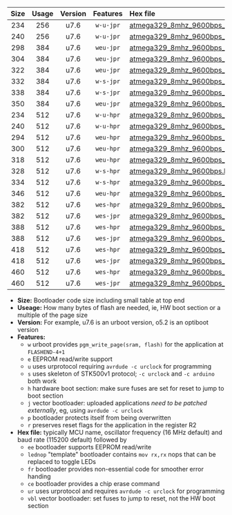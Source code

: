 |Size|Usage|Version|Features|Hex file|
|:-:|:-:|:-:|:-:|:--|
|234|256|u7.6|`w-u-jpr`|[atmega329_8mhz_9600bps_ur_vbl.hex](https://raw.githubusercontent.com/stefanrueger/urboot/main//atmega329_8mhz_9600bps_ur_vbl.hex)|
|240|256|u7.6|`w-u-jpr`|[atmega329_8mhz_9600bps_lednop_ur_vbl.hex](https://raw.githubusercontent.com/stefanrueger/urboot/main//atmega329_8mhz_9600bps_lednop_ur_vbl.hex)|
|298|384|u7.6|`weu-jpr`|[atmega329_8mhz_9600bps_ee_ur_vbl.hex](https://raw.githubusercontent.com/stefanrueger/urboot/main//atmega329_8mhz_9600bps_ee_ur_vbl.hex)|
|304|384|u7.6|`weu-jpr`|[atmega329_8mhz_9600bps_ee_lednop_ur_vbl.hex](https://raw.githubusercontent.com/stefanrueger/urboot/main//atmega329_8mhz_9600bps_ee_lednop_ur_vbl.hex)|
|322|384|u7.6|`weu-jpr`|[atmega329_8mhz_9600bps_ee_lednop_fr_ur_vbl.hex](https://raw.githubusercontent.com/stefanrueger/urboot/main//atmega329_8mhz_9600bps_ee_lednop_fr_ur_vbl.hex)|
|332|384|u7.6|`w-s-jpr`|[atmega329_8mhz_9600bps_vbl.hex](https://raw.githubusercontent.com/stefanrueger/urboot/main//atmega329_8mhz_9600bps_vbl.hex)|
|338|384|u7.6|`w-s-jpr`|[atmega329_8mhz_9600bps_lednop_vbl.hex](https://raw.githubusercontent.com/stefanrueger/urboot/main//atmega329_8mhz_9600bps_lednop_vbl.hex)|
|350|384|u7.6|`weu-jpr`|[atmega329_8mhz_9600bps_ee_lednop_fr_ce_ur_vbl.hex](https://raw.githubusercontent.com/stefanrueger/urboot/main//atmega329_8mhz_9600bps_ee_lednop_fr_ce_ur_vbl.hex)|
|234|512|u7.6|`w-u-hpr`|[atmega329_8mhz_9600bps_ur.hex](https://raw.githubusercontent.com/stefanrueger/urboot/main//atmega329_8mhz_9600bps_ur.hex)|
|240|512|u7.6|`w-u-hpr`|[atmega329_8mhz_9600bps_lednop_ur.hex](https://raw.githubusercontent.com/stefanrueger/urboot/main//atmega329_8mhz_9600bps_lednop_ur.hex)|
|294|512|u7.6|`weu-hpr`|[atmega329_8mhz_9600bps_ee_ur.hex](https://raw.githubusercontent.com/stefanrueger/urboot/main//atmega329_8mhz_9600bps_ee_ur.hex)|
|300|512|u7.6|`weu-hpr`|[atmega329_8mhz_9600bps_ee_lednop_ur.hex](https://raw.githubusercontent.com/stefanrueger/urboot/main//atmega329_8mhz_9600bps_ee_lednop_ur.hex)|
|318|512|u7.6|`weu-hpr`|[atmega329_8mhz_9600bps_ee_lednop_fr_ur.hex](https://raw.githubusercontent.com/stefanrueger/urboot/main//atmega329_8mhz_9600bps_ee_lednop_fr_ur.hex)|
|328|512|u7.6|`w-s-hpr`|[atmega329_8mhz_9600bps.hex](https://raw.githubusercontent.com/stefanrueger/urboot/main//atmega329_8mhz_9600bps.hex)|
|334|512|u7.6|`w-s-hpr`|[atmega329_8mhz_9600bps_lednop.hex](https://raw.githubusercontent.com/stefanrueger/urboot/main//atmega329_8mhz_9600bps_lednop.hex)|
|346|512|u7.6|`weu-hpr`|[atmega329_8mhz_9600bps_ee_lednop_fr_ce_ur.hex](https://raw.githubusercontent.com/stefanrueger/urboot/main//atmega329_8mhz_9600bps_ee_lednop_fr_ce_ur.hex)|
|382|512|u7.6|`wes-hpr`|[atmega329_8mhz_9600bps_ee.hex](https://raw.githubusercontent.com/stefanrueger/urboot/main//atmega329_8mhz_9600bps_ee.hex)|
|382|512|u7.6|`wes-jpr`|[atmega329_8mhz_9600bps_ee_vbl.hex](https://raw.githubusercontent.com/stefanrueger/urboot/main//atmega329_8mhz_9600bps_ee_vbl.hex)|
|388|512|u7.6|`wes-hpr`|[atmega329_8mhz_9600bps_ee_lednop.hex](https://raw.githubusercontent.com/stefanrueger/urboot/main//atmega329_8mhz_9600bps_ee_lednop.hex)|
|388|512|u7.6|`wes-jpr`|[atmega329_8mhz_9600bps_ee_lednop_vbl.hex](https://raw.githubusercontent.com/stefanrueger/urboot/main//atmega329_8mhz_9600bps_ee_lednop_vbl.hex)|
|418|512|u7.6|`wes-hpr`|[atmega329_8mhz_9600bps_ee_lednop_fr.hex](https://raw.githubusercontent.com/stefanrueger/urboot/main//atmega329_8mhz_9600bps_ee_lednop_fr.hex)|
|418|512|u7.6|`wes-jpr`|[atmega329_8mhz_9600bps_ee_lednop_fr_vbl.hex](https://raw.githubusercontent.com/stefanrueger/urboot/main//atmega329_8mhz_9600bps_ee_lednop_fr_vbl.hex)|
|460|512|u7.6|`wes-hpr`|[atmega329_8mhz_9600bps_ee_lednop_fr_ce.hex](https://raw.githubusercontent.com/stefanrueger/urboot/main//atmega329_8mhz_9600bps_ee_lednop_fr_ce.hex)|
|460|512|u7.6|`wes-jpr`|[atmega329_8mhz_9600bps_ee_lednop_fr_ce_vbl.hex](https://raw.githubusercontent.com/stefanrueger/urboot/main//atmega329_8mhz_9600bps_ee_lednop_fr_ce_vbl.hex)|

- **Size:** Bootloader code size including small table at top end
- **Useage:** How many bytes of flash are needed, ie, HW boot section or a multiple of the page size
- **Version:** For example, u7.6 is an urboot version, o5.2 is an optiboot version
- **Features:**
  + `w` urboot provides `pgm_write_page(sram, flash)` for the application at `FLASHEND-4+1`
  + `e` EEPROM read/write support
  + `u` uses urprotocol requiring `avrdude -c urclock` for programming
  + `s` uses skeleton of STK500v1 protocol; `-c urclock` and `-c arduino` both work
  + `h` hardware boot section: make sure fuses are set for reset to jump to boot section
  + `j` vector bootloader: uploaded applications *need to be patched externally*, eg, using `avrdude -c urclock`
  + `p` bootloader protects itself from being overwritten
  + `r` preserves reset flags for the application in the register R2
- **Hex file:** typically MCU name, oscillator frequency (16 MHz default) and baud rate (115200 default) followed by
  + `ee` bootloader supports EEPROM read/write
  + `lednop` "template" bootloader contains `mov rx,rx` nops that can be replaced to toggle LEDs
  + `fr` bootloader provides non-essential code for smoother error handing
  + `ce` bootloader provides a chip erase command
  + `ur` uses urprotocol and requires `avrdude -c urclock` for programming
  + `vbl` vector bootloader: set fuses to jump to reset, not the HW boot section
